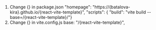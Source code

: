 1. Change {} in package.json
   "homepage": "https://{batalova-kira}.github.io/{react-vite-template}",
   "scripts": {
   "build": "vite build --base=/{react-vite-template}/"}
2. Change {} in vite.config.js
   base: "/{react-vite-template}",
